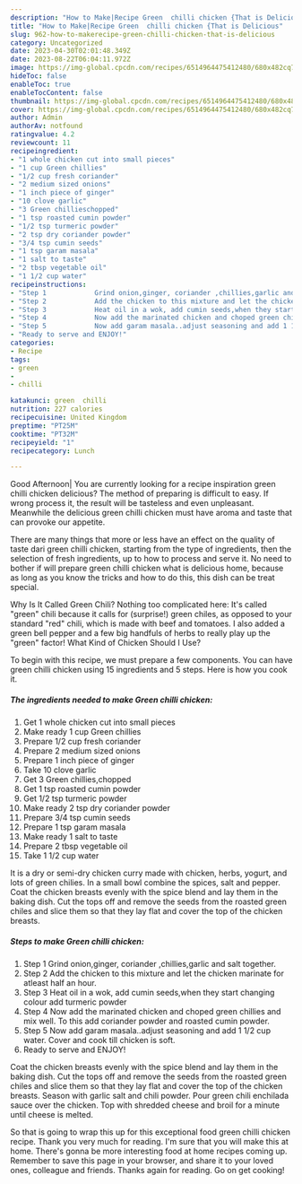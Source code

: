 ```yaml
---
description: "How to Make|Recipe Green  chilli chicken {That is Delicious"
title: "How to Make|Recipe Green  chilli chicken {That is Delicious"
slug: 962-how-to-makerecipe-green-chilli-chicken-that-is-delicious
category: Uncategorized
date: 2023-04-30T02:01:48.349Z
date: 2023-08-22T06:04:11.972Z
image: https://img-global.cpcdn.com/recipes/6514964475412480/680x482cq70/green-chilli-chicken-recipe-main-photo.jpg
hideToc: false
enableToc: true
enableTocContent: false
thumbnail: https://img-global.cpcdn.com/recipes/6514964475412480/680x482cq70/green-chilli-chicken-recipe-main-photo.jpg
cover: https://img-global.cpcdn.com/recipes/6514964475412480/680x482cq70/green-chilli-chicken-recipe-main-photo.jpg
author: Admin
authorAv: notfound
ratingvalue: 4.2
reviewcount: 11
recipeingredient:
- "1 whole chicken cut into small pieces"
- "1 cup Green chillies"
- "1/2 cup fresh coriander"
- "2 medium sized onions"
- "1 inch piece of ginger"
- "10 clove garlic"
- "3 Green chillieschopped"
- "1 tsp roasted cumin powder"
- "1/2 tsp turmeric powder"
- "2 tsp dry coriander powder"
- "3/4 tsp cumin seeds"
- "1 tsp garam masala"
- "1 salt to taste"
- "2 tbsp vegetable oil"
- "1 1/2 cup water"
recipeinstructions:
- "Step 1            Grind onion,ginger, coriander ,chillies,garlic and salt together."
- "Step 2            Add the chicken to this mixture and let the chicken marinate for atleast half an hour."
- "Step 3            Heat oil in a wok, add cumin seeds,when they start changing colour add turmeric powder"
- "Step 4            Now add the marinated chicken and choped green chillies and mix well. To this add coriander powder and roasted cumin powder."
- "Step 5            Now add garam masala..adjust seasoning and add 1 1/2 cup water. Cover and cook till chicken is soft."
- "Ready to serve and ENJOY!"
categories:
- Recipe
tags:
- green
- 
- chilli

katakunci: green  chilli 
nutrition: 227 calories
recipecuisine: United Kingdom
preptime: "PT25M"
cooktime: "PT32M"
recipeyield: "1"
recipecategory: Lunch

---
```



Good Afternoon| You are currently looking for a recipe inspiration green  chilli chicken delicious? The method of preparing is difficult to easy. If wrong process it, the result will be tasteless and even unpleasant. Meanwhile the delicious green  chilli chicken must have aroma and taste that can provoke our appetite.






There are many things that more or less have an effect on the quality of taste dari green  chilli chicken, starting from the type of ingredients, then the selection of fresh ingredients, up to how to process and serve it. No need to bother if will prepare green  chilli chicken what is delicious home, because as long as you know the tricks and how to do this, this dish can be treat special.


Why Is It Called Green Chili? Nothing too complicated here: It&#39;s called &#34;green&#34; chili because it calls for (surprise!) green chiles, as opposed to your standard &#34;red&#34; chili, which is made with beef and tomatoes. I also added a green bell pepper and a few big handfuls of herbs to really play up the &#34;green&#34; factor! What Kind of Chicken Should I Use?


To begin with this recipe, we must prepare a few components. You can have green  chilli chicken using 15 ingredients and 5 steps. Here is how you cook it.

<!--inarticleads1-->

##### The ingredients needed to make Green  chilli chicken:

1. Get 1 whole chicken cut into small pieces
1. Make ready 1 cup Green chillies
1. Prepare 1/2 cup fresh coriander
1. Prepare 2 medium sized onions
1. Prepare 1 inch piece of ginger
1. Take 10 clove garlic
1. Get 3 Green chillies,chopped
1. Get 1 tsp roasted cumin powder
1. Get 1/2 tsp turmeric powder
1. Make ready 2 tsp dry coriander powder
1. Prepare 3/4 tsp cumin seeds
1. Prepare 1 tsp garam masala
1. Make ready 1 salt to taste
1. Prepare 2 tbsp vegetable oil
1. Take 1 1/2 cup water


It is a dry or semi-dry chicken curry made with chicken, herbs, yogurt, and lots of green chilies. In a small bowl combine the spices, salt and pepper. Coat the chicken breasts evenly with the spice blend and lay them in the baking dish. Cut the tops off and remove the seeds from the roasted green chiles and slice them so that they lay flat and cover the top of the chicken breasts. 

<!--inarticleads2-->

##### Steps to make Green  chilli chicken:

1. Step 1            Grind onion,ginger, coriander ,chillies,garlic and salt together.
1. Step 2            Add the chicken to this mixture and let the chicken marinate for atleast half an hour.
1. Step 3            Heat oil in a wok, add cumin seeds,when they start changing colour add turmeric powder
1. Step 4            Now add the marinated chicken and choped green chillies and mix well. To this add coriander powder and roasted cumin powder.
1. Step 5            Now add garam masala..adjust seasoning and add 1 1/2 cup water. Cover and cook till chicken is soft.
1. Ready to serve and ENJOY!

Coat the chicken breasts evenly with the spice blend and lay them in the baking dish. Cut the tops off and remove the seeds from the roasted green chiles and slice them so that they lay flat and cover the top of the chicken breasts. Season with garlic salt and chili powder. Pour green chili enchilada sauce over the chicken. Top with shredded cheese and broil for a minute until cheese is melted. 

So that is going to wrap this up for this exceptional food green  chilli chicken recipe. Thank you very much for reading. I'm sure that you will make this at home. There's gonna be more interesting food at home recipes coming up. Remember to save this page in your browser, and share it to your loved ones, colleague and friends. Thanks again for reading. Go on get cooking!
